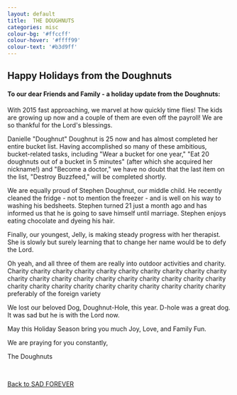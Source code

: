 ```yaml
---
layout: default
title:  THE DOUGHNUTS
categories: misc
colour-bg: '#ffccff'
colour-hover: '#ffff99'
colour-text: '#b3d9ff'
---
```

<h2>Happy Holidays from the Doughnuts</h2>
<h4><p>To our dear Friends and Family - a holiday update from the Doughnuts:</p></h4>
<p>With 2015 fast approaching, we marvel at how quickly time flies! The kids are growing up now and a couple of them are even off the payroll! We are so thankful for the Lord's blessings.</p>
<p>Danielle "Doughnut" Doughnut is 25 now and has almost completed her entire bucket list. Having accomplished so many of these ambitious, bucket-related tasks, including "Wear a bucket for one year," "Eat 20 doughnuts out of a bucket in 5 minutes" (after which she acquired her nickname!) and "Become a doctor," we have no doubt that the last item on the list, "Destroy Buzzfeed," will be completed shortly.</p>
<p>We are equally proud of Stephen Doughnut, our middle child. He recently cleaned the fridge - not to mention the freezer - and is well on his way to washing his bedsheets.
Stephen turned 21 just a month ago and has informed us that he is going to save himself until marriage. Stephen enjoys eating chocolate and dyeing his hair.</p>
<p>Finally, our youngest, Jelly, is making steady progress with her therapist. She is slowly but surely learning that to change her name would be to defy the Lord.</p>
<p>Oh yeah, and all three of them are really into outdoor activities and charity. Charity charity charity charity charity charity charity charity charity charity charity
charity charity charity charity charity charity charity charity charity charity charity charity charity charity charity charity charity charity charity preferably of the foreign variety</p>
<p>We lost our beloved Dog, Doughnut-Hole, this year. D-hole was a great dog. It was sad but he is with the Lord now.</p>
<p>May this Holiday Season bring you much Joy, Love, and Family Fun.</p>
<p>We are praying for you constantly,</p>
<p>The Doughnuts</p><br>
<p><u><a href="/index.html">Back to SAD FOREVER</a></u></p>
